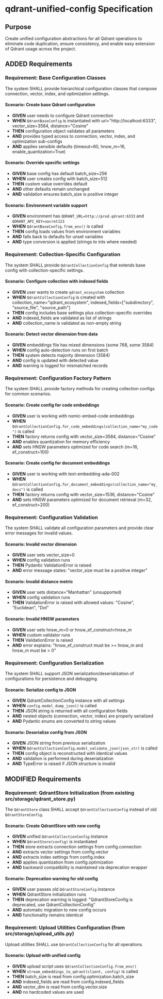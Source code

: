 # qdrant-unified-config Specification

## Purpose
Create unified configuration abstractions for all Qdrant operations to eliminate code duplication, ensure consistency, and enable easy extension of Qdrant usage across the project.

## ADDED Requirements

### Requirement: Base Configuration Classes

The system SHALL provide hierarchical configuration classes that compose connection, vector, index, and optimization settings.

#### Scenario: Create base Qdrant configuration
- **GIVEN** user needs to configure Qdrant connection
- **WHEN** `QdrantBaseConfig` is instantiated with url="http://localhost:6333", vector_size=3584, distance="Cosine"
- **THEN** configuration object validates all parameters
- **AND** provides typed access to connection, vector, index, and optimization sub-configs
- **AND** applies sensible defaults (timeout=60, hnsw_m=16, enable_quantization=True)

#### Scenario: Override specific settings
- **GIVEN** base config has default batch_size=256
- **WHEN** user creates config with batch_size=512
- **THEN** custom value overrides default
- **AND** other defaults remain unchanged
- **AND** validation ensures batch_size is positive integer

#### Scenario: Environment variable support
- **GIVEN** environment has `QDRANT_URL=http://prod.qdrant:6333` and `QDRANT_API_KEY=secret123`
- **WHEN** `QdrantBaseConfig.from_env()` is called
- **THEN** config loads values from environment variables
- **AND** falls back to defaults for unset variables
- **AND** type conversion is applied (strings to ints where needed)

### Requirement: Collection-Specific Configuration

The system SHALL provide `QdrantCollectionConfig` that extends base config with collection-specific settings.

#### Scenario: Configure collection with indexed fields
- **GIVEN** user wants to create `qdrant_ecosystem` collection
- **WHEN** `QdrantCollectionConfig` is created with collection_name="qdrant_ecosystem", indexed_fields=["subdirectory", "source_file", "source_path"]
- **THEN** config includes base settings plus collection-specific overrides
- **AND** indexed_fields are validated as list of strings
- **AND** collection_name is validated as non-empty string

#### Scenario: Detect vector dimension from data
- **GIVEN** embeddings file has mixed dimensions (some 768, some 3584)
- **WHEN** config auto-detection runs on first batch
- **THEN** system detects majority dimension (3584)
- **AND** config is updated with detected value
- **AND** warning is logged for mismatched records

### Requirement: Configuration Factory Pattern

The system SHALL provide factory methods for creating collection configs for common scenarios.

#### Scenario: Create config for code embeddings
- **GIVEN** user is working with nomic-embed-code embeddings
- **WHEN** `QdrantCollectionConfig.for_code_embeddings(collection_name="my_code")` is called
- **THEN** factory returns config with vector_size=3584, distance="Cosine"
- **AND** enables quantization for memory efficiency
- **AND** sets HNSW parameters optimized for code search (m=16, ef_construct=100)

#### Scenario: Create config for document embeddings
- **GIVEN** user is working with text-embedding-ada-002
- **WHEN** `QdrantCollectionConfig.for_document_embeddings(collection_name="my_docs")` is called
- **THEN** factory returns config with vector_size=1536, distance="Cosine"
- **AND** sets HNSW parameters optimized for document retrieval (m=32, ef_construct=200)

### Requirement: Configuration Validation

The system SHALL validate all configuration parameters and provide clear error messages for invalid values.

#### Scenario: Invalid vector dimension
- **GIVEN** user sets vector_size=0
- **WHEN** config validation runs
- **THEN** Pydantic ValidationError is raised
- **AND** error message states: "vector_size must be a positive integer"

#### Scenario: Invalid distance metric
- **GIVEN** user sets distance="Manhattan" (unsupported)
- **WHEN** config validation runs
- **THEN** ValidationError is raised with allowed values: "Cosine", "Euclidean", "Dot"

#### Scenario: Invalid HNSW parameters
- **GIVEN** user sets hnsw_m=0 or hnsw_ef_construct<hnsw_m
- **WHEN** custom validator runs
- **THEN** ValidationError is raised
- **AND** error explains: "hnsw_ef_construct must be >= hnsw_m and hnsw_m must be > 0"

### Requirement: Configuration Serialization

The system SHALL support JSON serialization/deserialization of configurations for persistence and debugging.

#### Scenario: Serialize config to JSON
- **GIVEN** QdrantCollectionConfig instance with all settings
- **WHEN** `config.model_dump_json()` is called
- **THEN** JSON string is returned with all configuration fields
- **AND** nested objects (connection, vector, index) are properly serialized
- **AND** Pydantic enums are converted to string values

#### Scenario: Deserialize config from JSON
- **GIVEN** JSON string from previous serialization
- **WHEN** `QdrantCollectionConfig.model_validate_json(json_str)` is called
- **THEN** config object is reconstructed with identical values
- **AND** validation is performed during deserialization
- **AND** TypeError is raised if JSON structure is invalid

## MODIFIED Requirements

### Requirement: QdrantStore Initialization (from existing src/storage/qdrant_store.py)

The `QdrantStore` class SHALL accept `QdrantCollectionConfig` instead of old `QdrantStoreConfig`.

#### Scenario: Create QdrantStore with new config
- **GIVEN** unified `QdrantCollectionConfig` instance
- **WHEN** `QdrantStore(config)` is instantiated
- **THEN** store extracts connection settings from config.connection
- **AND** extracts vector settings from config.vector
- **AND** extracts index settings from config.index
- **AND** applies quantization from config.optimization
- **AND** backward compatibility is maintained via deprecation wrapper

#### Scenario: Deprecation warning for old config
- **GIVEN** user passes old `QdrantStoreConfig` instance
- **WHEN** QdrantStore initialization runs
- **THEN** deprecation warning is logged: "QdrantStoreConfig is deprecated, use QdrantCollectionConfig"
- **AND** automatic migration to new config occurs
- **AND** functionality remains identical

### Requirement: Upload Utilities Configuration (from src/storage/upload_utils.py)

Upload utilities SHALL use `QdrantCollectionConfig` for all operations.

#### Scenario: Upload with unified config
- **GIVEN** upload script uses `QdrantCollectionConfig.from_env()`
- **WHEN** `stream_embeddings_to_qdrant(client, config)` is called
- **THEN** batch_size is read from config.optimization.batch_size
- **AND** indexed_fields are read from config.indexed_fields
- **AND** vector_dim is read from config.vector.size
- **AND** no hardcoded values are used

